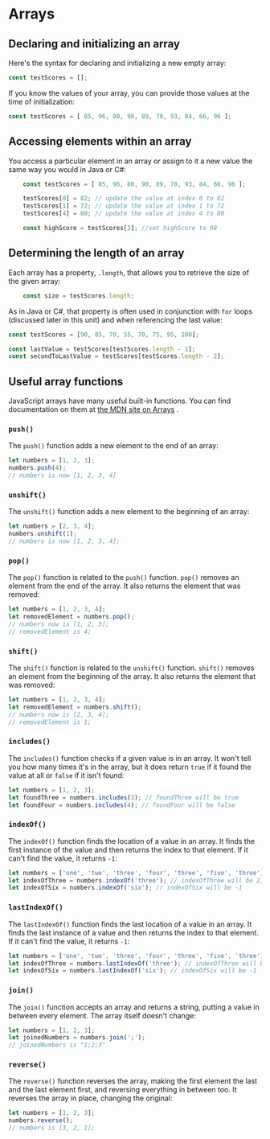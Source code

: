 # Arrays

## Declaring and initializing an array

Here's the syntax for declaring and initializing a new empty array:

```js
const testScores = [];
```

If you know the values of your array, you can provide those values at the time of initialization:

```js
const testScores = [ 85, 96, 80, 98, 89, 70, 93, 84, 66, 96 ];
```

## Accessing elements within an array

You access a particular element in an array or assign to it a new value the same way you would in Java or C#:

```js
    const testScores = [ 85, 96, 80, 98, 89, 70, 93, 84, 66, 96 ];

    testScores[0] = 82; // update the value at index 0 to 82
    testScores[1] = 72; // update the value at index 1 to 72
    testScores[4] = 80; // update the value at index 4 to 80

    const highScore = testScores[3]; //set highScore to 98
```

## Determining the length of an array

Each array has a property, `.length`, that allows you to retrieve the size of the given array:

```js
    const size = testScores.length;
```

As in Java or C#, that property is often used in conjunction with `for` loops (discussed later in this unit) and when referencing the last value:

```js
const testScores = [90, 85, 70, 55, 70, 75, 95, 100];

const lastValue = testScores[testScores.length - 1];
const secondToLastValue = testScores[testScores.length - 2];
```

## Useful array functions

JavaScript arrays have many useful built-in functions. You can find documentation on them at [the MDN site on Arrays](https://developer.mozilla.org/en-US/docs/Web/JavaScript/Reference/Global_Objects/Array) .

### `push()`

The `push()` function adds a new element to the end of an array:

```js
let numbers = [1, 2, 3];
numbers.push(4);
// numbers is now [1, 2, 3, 4]
```

### `unshift()`

The `unshift()` function adds a new element to the beginning of an array:

```js
let numbers = [2, 3, 4];
numbers.unshift(1);
// numbers is now [1, 2, 3, 4];
```

### `pop()`

The `pop()` function is related to the `push()` function. `pop()` removes an element from the end of the array. It also returns the element that was removed:

```js
let numbers = [1, 2, 3, 4];
let removedElement = numbers.pop();
// numbers now is [1, 2, 3];
// removedElement is 4;
```

### `shift()`

The `shift()` function is related to the `unshift()` function. `shift()` removes an element from the beginning of the array. It also returns the element that was removed:

```js
let numbers = [1, 2, 3, 4];
let removedElement = numbers.shift();
// numbers now is [2, 3, 4];
// removedElement is 1;
```

### `includes()`

The `includes()` function checks if a given value is in an array. It won't tell you how many times it's in the array, but it does return `true` if it found the value at all or `false` if it isn't found:

```js
let numbers = [1, 2, 3];
let foundThree = numbers.includes(3); // foundThree will be true
let foundFour = numbers.includes(4); // foundFour will be false
```

### `indexOf()`

The `indexOf()` function finds the location of a value in an array. It finds the first instance of the value and then returns the index to that element. If it can't find the value, it returns `-1`:

```js
let numbers = ['one', 'two', 'three', 'four', 'three', 'five', 'three'];
let indexOfThree = numbers.indexOf('three'); // indexOfThree will be 2, the index of the first 'three'
let indexOfSix = numbers.indexOf('six'); // indexOfSix will be -1
```

### `lastIndexOf()`

The `lastIndexOf()` function finds the last location of a value in an array. It finds the last instance of a value and then returns the index to that element. If it can't find the value, it returns `-1`:

```js
let numbers = ['one', 'two', 'three', 'four', 'three', 'five', 'three'];
let indexOfThree = numbers.lastIndexOf('three'); // indexOfThree will be 6, the index of the last 'three'
let indexOfSix = numbers.lastIndexOf('six'); // indexOfSix will be -1
```

### `join()`

The `join()` function accepts an array and returns a string, putting a value in between every element. The array itself doesn't change:

```js
let numbers = [1, 2, 3];
let joinedNumbers = numbers.join(';');
// joinedNumbers is "1;2;3"
```

### `reverse()`

The `reverse()` function reverses the array, making the first element the last and the last element first, and reversing everything in between too. It reverses the array in place, changing the original:

```js
let numbers = [1, 2, 3];
numbers.reverse();
// numbers is [3, 2, 1];
```